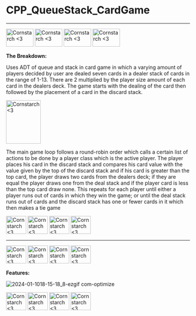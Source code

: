 # CPP_QueueStack_CardGame




----------------------------------------------
<img src="https://github.com/Kingerthanu/CPP_QueueStack_CardGame/assets/76754592/543acfe5-b48d-4375-ae77-95ec6efd8e4a" alt="Cornstarch <3" width="75" height="49"> <img src="https://github.com/Kingerthanu/CPP_QueueStack_CardGame/assets/76754592/543acfe5-b48d-4375-ae77-95ec6efd8e4a" alt="Cornstarch <3" width="75" height="49"> <img src="https://github.com/Kingerthanu/CPP_QueueStack_CardGame/assets/76754592/543acfe5-b48d-4375-ae77-95ec6efd8e4a" alt="Cornstarch <3" width="75" height="49"> <img src="https://github.com/Kingerthanu/CPP_QueueStack_CardGame/assets/76754592/543acfe5-b48d-4375-ae77-95ec6efd8e4a" alt="Cornstarch <3" width="75" height="49">


**The Breakdown:**

Uses ADT of queue and stack in card game in which a varying amount of players 
decided by user are dealed seven cards in a dealer stack of cards in the range of 1-13.
There are 2 multiplied by the player size amount of each card in the dealers deck.
The game starts with the dealing of the card then followed by the placement of a card in the
discard stack.

<img src="https://github.com/Kingerthanu/CPP_QueueStack_CardGame/assets/76754592/cd552e57-2f81-493a-b581-84b373f06c02" alt="Cornstarch <3" width="95" height="119">

The main game loop follows a round-robin order which calls a certain list of actions to be
done by a player class which is the active player. The player places his card in the discard stack and
compares his card value with the value given by the top of the discard stack and if his card is 
greater than the top card, the player draws two cards from the dealers deck; if they are equal 
the player draws one from the deal stack and if the player card is less than the top card
draw none. This repeats for each player until either a player runs out of cards in which they win the
game; or until the deal stack runs out of cards and the discard stack has one or fewer cards in it
which then makes a tie game

<img src="https://github.com/Kingerthanu/CPP_QueueStack_CardGame/assets/76754592/49f02be1-5e36-4e54-94d1-9aea0ed9b210" alt="Cornstarch <3" width="55" height="49"> <img src="https://github.com/Kingerthanu/CPP_QueueStack_CardGame/assets/76754592/49f02be1-5e36-4e54-94d1-9aea0ed9b210" alt="Cornstarch <3" width="55" height="49"> <img src="https://github.com/Kingerthanu/CPP_QueueStack_CardGame/assets/76754592/49f02be1-5e36-4e54-94d1-9aea0ed9b210" alt="Cornstarch <3" width="55" height="49"> <img src="https://github.com/Kingerthanu/CPP_QueueStack_CardGame/assets/76754592/49f02be1-5e36-4e54-94d1-9aea0ed9b210" alt="Cornstarch <3" width="55" height="49"> 


----------------------------------------------

<img src="https://github.com/Kingerthanu/CPP_QueueStack_CardGame/assets/76754592/67ac084b-f392-43dd-a1f6-74cc4ceeb4d7" alt="Cornstarch <3" width="55" height="49"> <img src="https://github.com/Kingerthanu/CPP_QueueStack_CardGame/assets/76754592/67ac084b-f392-43dd-a1f6-74cc4ceeb4d7" alt="Cornstarch <3" width="55" height="49"> <img src="https://github.com/Kingerthanu/CPP_QueueStack_CardGame/assets/76754592/67ac084b-f392-43dd-a1f6-74cc4ceeb4d7" alt="Cornstarch <3" width="55" height="49"> <img src="https://github.com/Kingerthanu/CPP_QueueStack_CardGame/assets/76754592/67ac084b-f392-43dd-a1f6-74cc4ceeb4d7" alt="Cornstarch <3" width="55" height="49"> 

**Features:**

![2024-01-1018-15-18_8-ezgif com-optimize](https://github.com/Kingerthanu/CPP_QueueStack_CardGame/assets/76754592/7e4d8f4a-ed06-4059-b40b-447b3f829fda)


<img src="https://github.com/Kingerthanu/CPP_QueueStack_CardGame/assets/76754592/f8da7230-8562-4875-ad33-67517a683da5" alt="Cornstarch <3" width="55" height="49"> <img src="https://github.com/Kingerthanu/CPP_QueueStack_CardGame/assets/76754592/f8da7230-8562-4875-ad33-67517a683da5" alt="Cornstarch <3" width="55" height="49"> <img src="https://github.com/Kingerthanu/CPP_QueueStack_CardGame/assets/76754592/f8da7230-8562-4875-ad33-67517a683da5" alt="Cornstarch <3" width="55" height="49"> <img src="https://github.com/Kingerthanu/CPP_QueueStack_CardGame/assets/76754592/f8da7230-8562-4875-ad33-67517a683da5" alt="Cornstarch <3" width="55" height="49"> 
